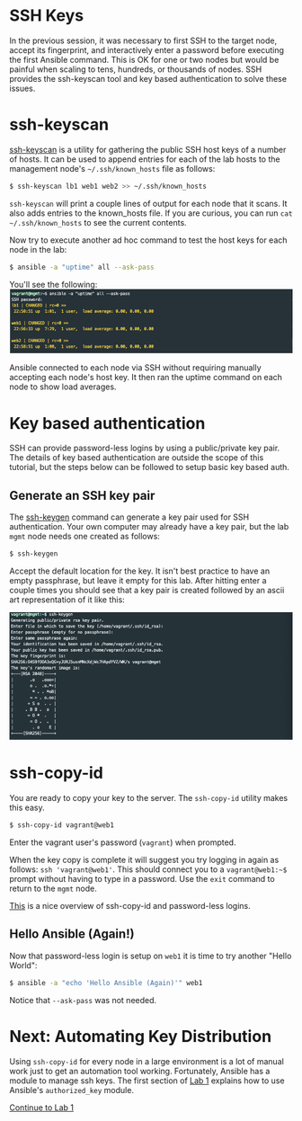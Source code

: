 # SSH Keys
In the previous session, it was necessary to first SSH to the target node, accept its fingerprint, and interactively enter a password before executing the first Ansible command.  This is OK for one or two nodes but would be painful when scaling to tens, hundreds, or thousands of nodes.  SSH provides the ssh-keyscan tool and key based authentication to solve these issues.

# ssh-keyscan
[ssh-keyscan](https://man.openbsd.org/ssh-keyscan) is a utility for gathering the public SSH host keys of a number of hosts.  It can be used to append entries for each of the lab hosts to the management node's `~/.ssh/known_hosts` file as follows:

```bash
$ ssh-keyscan lb1 web1 web2 >> ~/.ssh/known_hosts
```

`ssh-keyscan` will print a couple lines of output for each node that it scans.  It also adds entries to the known_hosts file.  If you are curious, you can run `cat ~/.ssh/known_hosts` to see the current contents.

Now try to execute another ad hoc command to test the host keys for each node in the lab:

```bash
$ ansible -a "uptime" all --ask-pass
```
You'll see the following:
![Screenshot](../img/uptime.png)

Ansible connected to each node via SSH without requiring manually accepting each node's host key.  It then ran the uptime command on each node to show load averages.

# Key based authentication
SSH can provide password-less logins by using a public/private key pair.  The details of key based authentication are outside the scope of this tutorial, but the steps below can be followed to setup basic key based auth.

## Generate an SSH key pair
The [ssh-keygen](https://man.openbsd.org/ssh-keygen) command can generate a key pair used for SSH authentication.  Your own computer may already have a key pair, but the lab `mgmt` node needs one created as follows:

```bash
$ ssh-keygen
```

Accept the default location for the key.  It isn't best practice to have an empty passphrase, but leave it empty for this lab.  After hitting enter a couple times you should see that a key pair is created followed by an ascii art representation of it like this:

![Screenshot](../img/keyGen.png)

# ssh-copy-id

You are ready to copy your key to the server.  The `ssh-copy-id` utility makes this easy.

```bash
$ ssh-copy-id vagrant@web1
```

Enter the vagrant user's password (`vagrant`) when prompted.

When the key copy is complete it will suggest you try logging in again as follows: `ssh 'vagrant@web1'`.  This should connect you to a `vagrant@web1:~$` prompt without having to type in a password.  Use the `exit` command to return to the `mgmt` node.

[This](https://www.ssh.com/ssh/copy-id) is a nice overview of ssh-copy-id and password-less logins.

## Hello Ansible (Again!)

Now that password-less login is setup on `web1` it is time to try another "Hello World":

```bash
$ ansible -a "echo 'Hello Ansible (Again)'" web1
```

Notice that `--ask-pass` was not needed.

# Next: Automating Key Distribution
Using `ssh-copy-id` for every node in a large environment is a lot of manual work just to get an automation tool working.  Fortunately, Ansible has a module to manage ssh keys.  The first section of [Lab 1](../lab-1/lab-1.md) explains how to use Ansible's `authorized_key` module.

[Continue to Lab 1](../lab-1/lab-1.md)